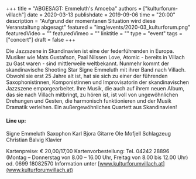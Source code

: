 +++
title = "ABGESAGT: Emmeluth's Amoeba"
authors = ["kulturforum-villach"]
date = 2020-03-13
publishdate = 2019-09-06
time = "20:00"
description = "Aufgrund der momentanen Situation wird diese Veranstaltung abgesagt"
featured = "img/events/2020-03_kulturforum.png"
featuredVideo = ""
featuredVimeo = ""
linktitle = ""
type = "event"
tags = ["concert"]
draft = false
+++

Die Jazzszene in Skandinavien ist eine der federführenden in Europa. Musiker wie Mats Gustafson, Paal Nilssen Love, Atomic - bereits in Villach zu Gast waren - sind mittlerweile weltbekannt. Nunmehr kommt der skandinavische Shooting Star Signe Emmeluth mit ihrer Band nach Villach. Obwohl sie erst 25 Jahre alt ist, hat sie sich zu einer der führenden Saxophonistinnen, Komponistinnen und Improvisatorin der skandinavischen Jazzszene emporgearbeitet. Ihre Musik, die auch auf ihrem neuen Album, das sie nach Villach mitbringt, zu hören ist, ist voll von ungewöhnlichen Drehungen und Gesten, die harmonisch funktionieren und der Musik Dramatik verleihen.
Ein außergewöhnliches Quartett aus Skandinavien!

#### Line up:
Signe Emmeluth Saxophon
Karl Bjora Gitarre
Ole Mofjell Schlagzeug
Christian Balvig Klavier

Kartenpreise: € 20,00/17,00
Kartenvorbestellung: Tel. 04242 28896 (Montag – Donnerstag von 8.00 – 16.00 Uhr, Freitag von 8.00 bis 12.00 Uhr) od. 0699 18082570
Information unter [www.kulturforumvillach.at](www.kulturforumvillach.at)
